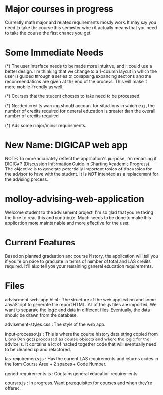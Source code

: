 Major courses in progress
=========================
Currently math major and related requirements mostly work.  It may say you need to take the course this semester when it actually means that you need to take the course the first chance you get.

Some Immediate Needs
=====
(*) The user interface needs to be made more intuitive, and it could use a better design.  I'm thinking that we change to a 1-column layout in which the user is guided through a series of collapsing/expanding sections and the recommendations are given at the end of the process.  This will make it more mobile-friendly as well.

(*) Courses that the student chooses to take need to be processed.

(*) Needed credits warning should account for situations in which e.g., the number of credits required for general education is greater than the overall number of credits required

(*) Add some major/minor requirements.

New Name: DIGICAP web app
=========================
NOTE: To more accurately reflect the application's purpose, I'm renaming it DIGICAP (Discussion Information Guide In Charting Academic Progress).  The objective is to generate potentially important topics of discussion for the advisor to have with the student.  It is *NOT* intended as a replacement for the advising process.


molloy-advising-web-application
===============================

Welcome student to the advisement project!  I'm so glad that you're taking the time to read this and contribute.  Much needs to be done to make this application more maintainable and more effective for the user.

Current Features
=====
Based on planned graduation and course history, the application will tell you if you're on pace to graduate in terms of number of total and LAS credits required.  It'll also tell you your remaining general education requirements.


Files
=====

advisement-web-app.html : The structure of the web application and some JavaScript to generate the report HTML.  All of the .js files are imported.  We want to separate the logic and data in different files.  Eventually, the data should be drawn from the database.

advisement-styles.css : The style of the web app.

input-processor.js : This is where the course history data string copied from Lions Den gets processed as course objects and where the logic for the advice is.  It contains a lot of hacked together code that will eventually need to be cleaned up and refactored.

las-requirements.js : Has the current LAS requirements and returns codes in the form Course Area + 2 spaces + Code Number.

gened-requirements.js : Contains general education requirements

courses.js : In progress.  Want prerequisites for courses and when they're offered.

